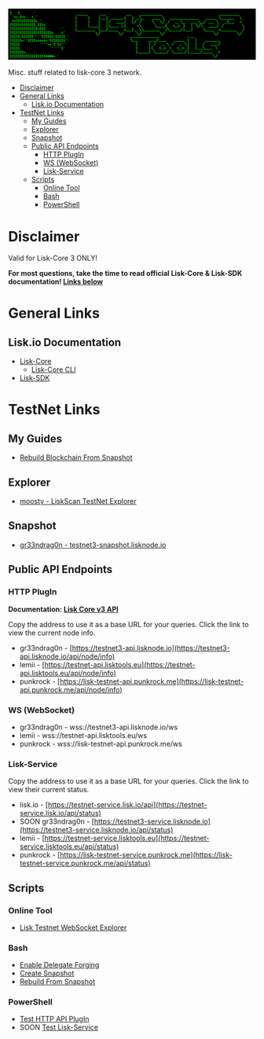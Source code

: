 ![##Images_README_Header##](./PNG/Header.png)

Misc. stuff related to lisk-core 3 network.

- [Disclaimer](#disclaimer)
- [General Links](#general-links)
  - [Lisk.io Documentation](#liskio-documentation)
- [TestNet Links](#testnet-links)
  - [My Guides](#my-guides)
  - [Explorer](#explorer)
  - [Snapshot](#snapshot)
  - [Public API Endpoints](#public-api-endpoints)
    - [HTTP PlugIn](#http-plugin)
    - [WS (WebSocket)](#ws-websocket)
    - [Lisk-Service](#lisk-service)
  - [Scripts](#scripts)
    - [Online Tool](#online-tool)
    - [Bash](#bash)
    - [PowerShell](#powershell)

# Disclaimer

Valid for Lisk-Core 3 ONLY!

**For most questions, take the time to read official Lisk-Core & Lisk-SDK documentation! [Links below](#documentation)**

# General Links

## Lisk.io Documentation

* [Lisk-Core](https://lisk.io/documentation/lisk-core/v3/index.html)
  * [Lisk-Core CLI](https://lisk.io/documentation/lisk-core/v3/reference/cli.html)
* [Lisk-SDK](https://lisk.io/documentation/lisk-sdk/)

# TestNet Links

## My Guides

* [Rebuild Blockchain From Snapshot](https://github.com/Gr33nDrag0n69/LiskCore3Tools/blob/main/MD/RebuildBlockchainFromSnapshot.md)

## Explorer

* [moosty - LiskScan TestNet Explorer](https://testnet.liskscan.com/)

## Snapshot

* [gr33ndrag0n - testnet3-snapshot.lisknode.io](https://testnet3-snapshot.lisknode.io/)

## Public API Endpoints

### HTTP PlugIn

**Documentation: [Lisk Core v3 API](https://lisk.io/documentation/lisk-core/v3/reference/api.html)**

Copy the address to use it as a base URL for your queries.
Click the link to view the current node info.

* gr33ndrag0n - [https://testnet3-api.lisknode.io](https://testnet3-api.lisknode.io/api/node/info)
* lemii - [https://testnet-api.lisktools.eu](https://testnet-api.lisktools.eu/api/node/info)
* punkrock - [https://lisk-testnet-api.punkrock.me](https://lisk-testnet-api.punkrock.me/api/node/info)

### WS (WebSocket)

* gr33ndrag0n - wss://testnet3-api.lisknode.io/ws
* lemii - wss://testnet-api.lisktools.eu/ws
* punkrock - wss://lisk-testnet-api.punkrock.me/ws

### Lisk-Service

Copy the address to use it as a base URL for your queries.
Click the link to view their current status.

* lisk.io - [https://testnet-service.lisk.io/api](https://testnet-service.lisk.io/api/status)
* SOON gr33ndrag0n - [https://testnet3-service.lisknode.io](https://testnet3-service.lisknode.io/api/status)
* lemii - [https://testnet-service.lisktools.eu](https://testnet-service.lisktools.eu/api/status)
* punkrock - [https://lisk-testnet-service.punkrock.me](https://lisk-testnet-service.punkrock.me/api/status)
  
## Scripts

### Online Tool

* [Lisk Testnet WebSocket Explorer](https://testnet3-wsexplorer.lisknode.io/)

### Bash

* [Enable Delegate Forging](https://raw.githubusercontent.com/Gr33nDrag0n69/LiskCore3Tools/main/SH/lisk-enable-forging.sh)
* [Create Snapshot](https://raw.githubusercontent.com/Gr33nDrag0n69/LiskCore3Tools/main/SH/lisk-create-snapshot.sh)
* [Rebuild From Snapshot](https://raw.githubusercontent.com/Gr33nDrag0n69/LiskCore3Tools/main/SH/lisk-rebuild.sh)

### PowerShell

* [Test HTTP API PlugIn](https://github.com/Gr33nDrag0n69/LiskCore3Tools/blob/main/PS1/Test-LiskCoreAPI.ps1)
* SOON [Test Lisk-Service]()
